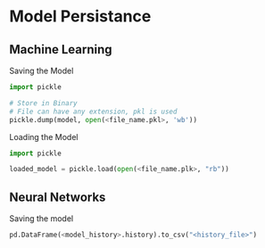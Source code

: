 # Model Persistance
## Machine Learning

Saving the Model

```python
import pickle

# Store in Binary
# File can have any extension, pkl is used
pickle.dump(model, open(<file_name.pkl>, 'wb')) 
```

Loading the Model 

```python
import pickle

loaded_model = pickle.load(open(<file_name.plk>, "rb"))
```

## Neural Networks

Saving the model

```python
pd.DataFrame(<model_history>.history).to_csv("<history_file>")
```